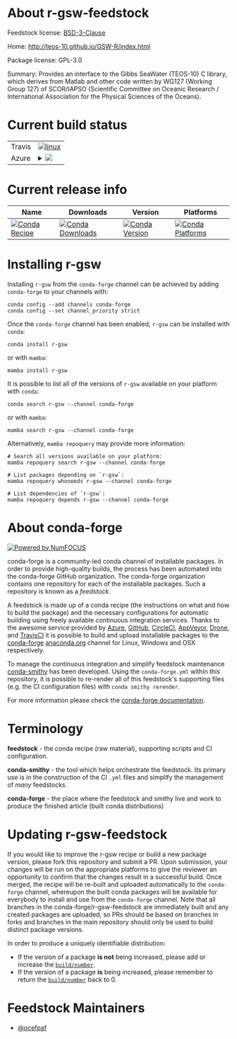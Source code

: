 About r-gsw-feedstock
=====================

Feedstock license: [BSD-3-Clause](https://github.com/conda-forge/r-gsw-feedstock/blob/main/LICENSE.txt)

Home: http://teos-10.github.io/GSW-R/index.html

Package license: GPL-3.0

Summary: Provides an interface to the Gibbs SeaWater (TEOS-10) C library, which derives from Matlab and other code written by WG127 (Working Group 127) of SCOR/IAPSO (Scientific Committee on Oceanic Research / International Association for the Physical Sciences of the Oceans).

Current build status
====================


<table><tr>
    <td>Travis</td>
    <td>
      <a href="https://app.travis-ci.com/conda-forge/r-gsw-feedstock">
        <img alt="linux" src="https://img.shields.io/travis/com/conda-forge/r-gsw-feedstock/main.svg?label=Linux">
      </a>
    </td>
  </tr>
    
  <tr>
    <td>Azure</td>
    <td>
      <details>
        <summary>
          <a href="https://dev.azure.com/conda-forge/feedstock-builds/_build/latest?definitionId=1224&branchName=main">
            <img src="https://dev.azure.com/conda-forge/feedstock-builds/_apis/build/status/r-gsw-feedstock?branchName=main">
          </a>
        </summary>
        <table>
          <thead><tr><th>Variant</th><th>Status</th></tr></thead>
          <tbody><tr>
              <td>linux_64_r_base4.2</td>
              <td>
                <a href="https://dev.azure.com/conda-forge/feedstock-builds/_build/latest?definitionId=1224&branchName=main">
                  <img src="https://dev.azure.com/conda-forge/feedstock-builds/_apis/build/status/r-gsw-feedstock?branchName=main&jobName=linux&configuration=linux%20linux_64_r_base4.2" alt="variant">
                </a>
              </td>
            </tr><tr>
              <td>linux_64_r_base4.3</td>
              <td>
                <a href="https://dev.azure.com/conda-forge/feedstock-builds/_build/latest?definitionId=1224&branchName=main">
                  <img src="https://dev.azure.com/conda-forge/feedstock-builds/_apis/build/status/r-gsw-feedstock?branchName=main&jobName=linux&configuration=linux%20linux_64_r_base4.3" alt="variant">
                </a>
              </td>
            </tr><tr>
              <td>linux_aarch64_r_base4.2</td>
              <td>
                <a href="https://dev.azure.com/conda-forge/feedstock-builds/_build/latest?definitionId=1224&branchName=main">
                  <img src="https://dev.azure.com/conda-forge/feedstock-builds/_apis/build/status/r-gsw-feedstock?branchName=main&jobName=linux&configuration=linux%20linux_aarch64_r_base4.2" alt="variant">
                </a>
              </td>
            </tr><tr>
              <td>linux_aarch64_r_base4.3</td>
              <td>
                <a href="https://dev.azure.com/conda-forge/feedstock-builds/_build/latest?definitionId=1224&branchName=main">
                  <img src="https://dev.azure.com/conda-forge/feedstock-builds/_apis/build/status/r-gsw-feedstock?branchName=main&jobName=linux&configuration=linux%20linux_aarch64_r_base4.3" alt="variant">
                </a>
              </td>
            </tr><tr>
              <td>linux_ppc64le_r_base4.2</td>
              <td>
                <a href="https://dev.azure.com/conda-forge/feedstock-builds/_build/latest?definitionId=1224&branchName=main">
                  <img src="https://dev.azure.com/conda-forge/feedstock-builds/_apis/build/status/r-gsw-feedstock?branchName=main&jobName=linux&configuration=linux%20linux_ppc64le_r_base4.2" alt="variant">
                </a>
              </td>
            </tr><tr>
              <td>linux_ppc64le_r_base4.3</td>
              <td>
                <a href="https://dev.azure.com/conda-forge/feedstock-builds/_build/latest?definitionId=1224&branchName=main">
                  <img src="https://dev.azure.com/conda-forge/feedstock-builds/_apis/build/status/r-gsw-feedstock?branchName=main&jobName=linux&configuration=linux%20linux_ppc64le_r_base4.3" alt="variant">
                </a>
              </td>
            </tr><tr>
              <td>osx_64_r_base4.2</td>
              <td>
                <a href="https://dev.azure.com/conda-forge/feedstock-builds/_build/latest?definitionId=1224&branchName=main">
                  <img src="https://dev.azure.com/conda-forge/feedstock-builds/_apis/build/status/r-gsw-feedstock?branchName=main&jobName=osx&configuration=osx%20osx_64_r_base4.2" alt="variant">
                </a>
              </td>
            </tr><tr>
              <td>osx_64_r_base4.3</td>
              <td>
                <a href="https://dev.azure.com/conda-forge/feedstock-builds/_build/latest?definitionId=1224&branchName=main">
                  <img src="https://dev.azure.com/conda-forge/feedstock-builds/_apis/build/status/r-gsw-feedstock?branchName=main&jobName=osx&configuration=osx%20osx_64_r_base4.3" alt="variant">
                </a>
              </td>
            </tr><tr>
              <td>osx_arm64_r_base4.2</td>
              <td>
                <a href="https://dev.azure.com/conda-forge/feedstock-builds/_build/latest?definitionId=1224&branchName=main">
                  <img src="https://dev.azure.com/conda-forge/feedstock-builds/_apis/build/status/r-gsw-feedstock?branchName=main&jobName=osx&configuration=osx%20osx_arm64_r_base4.2" alt="variant">
                </a>
              </td>
            </tr><tr>
              <td>osx_arm64_r_base4.3</td>
              <td>
                <a href="https://dev.azure.com/conda-forge/feedstock-builds/_build/latest?definitionId=1224&branchName=main">
                  <img src="https://dev.azure.com/conda-forge/feedstock-builds/_apis/build/status/r-gsw-feedstock?branchName=main&jobName=osx&configuration=osx%20osx_arm64_r_base4.3" alt="variant">
                </a>
              </td>
            </tr><tr>
              <td>win_64</td>
              <td>
                <a href="https://dev.azure.com/conda-forge/feedstock-builds/_build/latest?definitionId=1224&branchName=main">
                  <img src="https://dev.azure.com/conda-forge/feedstock-builds/_apis/build/status/r-gsw-feedstock?branchName=main&jobName=win&configuration=win%20win_64_" alt="variant">
                </a>
              </td>
            </tr>
          </tbody>
        </table>
      </details>
    </td>
  </tr>
</table>

Current release info
====================

| Name | Downloads | Version | Platforms |
| --- | --- | --- | --- |
| [![Conda Recipe](https://img.shields.io/badge/recipe-r--gsw-green.svg)](https://anaconda.org/conda-forge/r-gsw) | [![Conda Downloads](https://img.shields.io/conda/dn/conda-forge/r-gsw.svg)](https://anaconda.org/conda-forge/r-gsw) | [![Conda Version](https://img.shields.io/conda/vn/conda-forge/r-gsw.svg)](https://anaconda.org/conda-forge/r-gsw) | [![Conda Platforms](https://img.shields.io/conda/pn/conda-forge/r-gsw.svg)](https://anaconda.org/conda-forge/r-gsw) |

Installing r-gsw
================

Installing `r-gsw` from the `conda-forge` channel can be achieved by adding `conda-forge` to your channels with:

```
conda config --add channels conda-forge
conda config --set channel_priority strict
```

Once the `conda-forge` channel has been enabled, `r-gsw` can be installed with `conda`:

```
conda install r-gsw
```

or with `mamba`:

```
mamba install r-gsw
```

It is possible to list all of the versions of `r-gsw` available on your platform with `conda`:

```
conda search r-gsw --channel conda-forge
```

or with `mamba`:

```
mamba search r-gsw --channel conda-forge
```

Alternatively, `mamba repoquery` may provide more information:

```
# Search all versions available on your platform:
mamba repoquery search r-gsw --channel conda-forge

# List packages depending on `r-gsw`:
mamba repoquery whoneeds r-gsw --channel conda-forge

# List dependencies of `r-gsw`:
mamba repoquery depends r-gsw --channel conda-forge
```


About conda-forge
=================

[![Powered by
NumFOCUS](https://img.shields.io/badge/powered%20by-NumFOCUS-orange.svg?style=flat&colorA=E1523D&colorB=007D8A)](https://numfocus.org)

conda-forge is a community-led conda channel of installable packages.
In order to provide high-quality builds, the process has been automated into the
conda-forge GitHub organization. The conda-forge organization contains one repository
for each of the installable packages. Such a repository is known as a *feedstock*.

A feedstock is made up of a conda recipe (the instructions on what and how to build
the package) and the necessary configurations for automatic building using freely
available continuous integration services. Thanks to the awesome service provided by
[Azure](https://azure.microsoft.com/en-us/services/devops/), [GitHub](https://github.com/),
[CircleCI](https://circleci.com/), [AppVeyor](https://www.appveyor.com/),
[Drone](https://cloud.drone.io/welcome), and [TravisCI](https://travis-ci.com/)
it is possible to build and upload installable packages to the
[conda-forge](https://anaconda.org/conda-forge) [anaconda.org](https://anaconda.org/)
channel for Linux, Windows and OSX respectively.

To manage the continuous integration and simplify feedstock maintenance
[conda-smithy](https://github.com/conda-forge/conda-smithy) has been developed.
Using the ``conda-forge.yml`` within this repository, it is possible to re-render all of
this feedstock's supporting files (e.g. the CI configuration files) with ``conda smithy rerender``.

For more information please check the [conda-forge documentation](https://conda-forge.org/docs/).

Terminology
===========

**feedstock** - the conda recipe (raw material), supporting scripts and CI configuration.

**conda-smithy** - the tool which helps orchestrate the feedstock.
                   Its primary use is in the construction of the CI ``.yml`` files
                   and simplify the management of *many* feedstocks.

**conda-forge** - the place where the feedstock and smithy live and work to
                  produce the finished article (built conda distributions)


Updating r-gsw-feedstock
========================

If you would like to improve the r-gsw recipe or build a new
package version, please fork this repository and submit a PR. Upon submission,
your changes will be run on the appropriate platforms to give the reviewer an
opportunity to confirm that the changes result in a successful build. Once
merged, the recipe will be re-built and uploaded automatically to the
`conda-forge` channel, whereupon the built conda packages will be available for
everybody to install and use from the `conda-forge` channel.
Note that all branches in the conda-forge/r-gsw-feedstock are
immediately built and any created packages are uploaded, so PRs should be based
on branches in forks and branches in the main repository should only be used to
build distinct package versions.

In order to produce a uniquely identifiable distribution:
 * If the version of a package **is not** being increased, please add or increase
   the [``build/number``](https://docs.conda.io/projects/conda-build/en/latest/resources/define-metadata.html#build-number-and-string).
 * If the version of a package **is** being increased, please remember to return
   the [``build/number``](https://docs.conda.io/projects/conda-build/en/latest/resources/define-metadata.html#build-number-and-string)
   back to 0.

Feedstock Maintainers
=====================

* [@ocefpaf](https://github.com/ocefpaf/)

